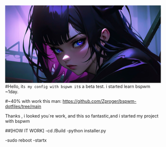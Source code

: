 ﻿![bspwm_darkness](/src/banner/banner.jpg)
#Hello, it`s my config with bspwm
it`s a beta test. i started learn bspwm ~1day. 


#~40% with work this man:
https://github.com/Zproger/bspwm-dotfiles/tree/main

Thanks , i looked you`re work, and this so fantastic,and i started my project with bspwm

##[HOW IT WORK]
-cd /Build
-python installer.py

-sudo reboot
-startx
